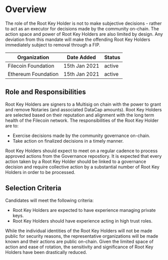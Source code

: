 # Overview
The role of the Root Key Holder is not to make subjective decisions - rather to act as an executor for decisions made by the community on-chain. The action space and power of Root Key Holders are also limited by design. Any deviation from this mandate will make the offending Root Key Holders immediately subject to removal through a FIP.

|Organization|Date Added|Status|
|-|-|-|
|Filecoin Foundation|15th Jan 2021|active|
|Ethereum Foundation|15th Jan 2021|active|

## Role and Responsibilities

Root Key Holders are signers to a Multisig on chain with the power to grant and remove Notaries (and associated DataCap amounts). Root Key Holders are selected based on their reputation and alignment with the long term health of the Filecoin network. The responsibilities of the Root Key Holder are to: 
- Exercise decisions made by the community governance on-chain.
- Take action on finalized decisions in a timely manner.

Root Key Holders should expect to meet on a regular cadence to process approved actions from the Governance repostiory. It is expected that every action taken by a Root Key Holder should be linked to a governance decision and require collective action by a substantial number of Root Key Holders in order to be processed. 

## Selection Criteria
Candidates will meet the following criteria: 
- Root Key Holders are expected to have experience managing private keys.
- Root Key Holders should have experience acting in high trust roles.

While the individual identities of the Root Key Holders will not be made public for security reasons, the representative organizations will be made known and their actions are public on-chain. Given the limited space of action and ease of rotation, the sensitivity and significance of Root Key Holders have been drastically reduced.
